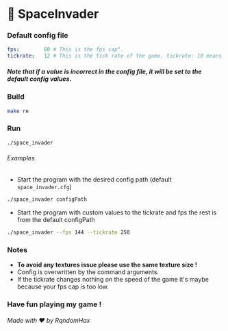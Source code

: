 # 🚀 SpaceInvader

### Default config file
```yml
fps:        60 # This is the fps cap".
tickrate:   12 # This is the tick rate of the game, tickrate: 10 means 10 ticks per second.
```

##### Note that if a value is incorrect in the config file, it will be set to the default config values.

### Build

```bash
make re
```

### Run

```bash
./space_invader
```

###### Examples

- Start the program with the desired config path (default `space_invader.cfg`)
```bash
./space_invader configPath
```

- Start the program with custom values to the tickrate and fps the rest is from the default configPath
```bash
./space_invader --fps 144 --tickrate 250
```

### Notes

- __To avoid any textures issue please use the same texture size !__
- Config is overwritten by the command arguments.
- If the tickrate changes nothing on the speed of the game it's maybe because your fps cap is too low.

### Have fun playing my game !

###### Made with ❤️ by RqndomHax